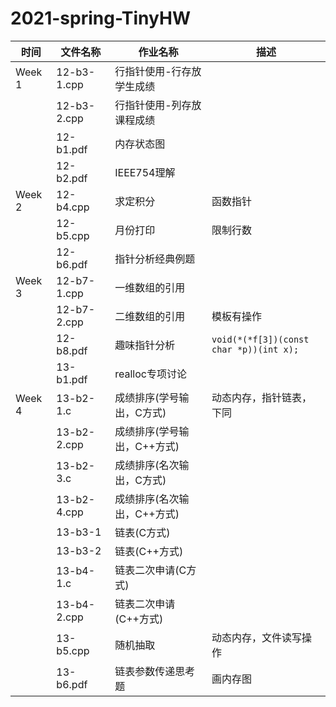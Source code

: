 # 2021-spring-TinyHW

|时间|文件名称|作业名称|描述|
|--|--|--|--|
|Week 1|12-b3-1.cpp|行指针使用-行存放学生成绩|
||12-b3-2.cpp|行指针使用-列存放课程成绩|
||12-b1.pdf|内存状态图|
||12-b2.pdf|IEEE754理解|
|Week 2| 12-b4.cpp|求定积分|函数指针|
||12-b5.cpp|月份打印|限制行数|
||12-b6.pdf|指针分析经典例题|
|Week 3| 12-b7-1.cpp|一维数组的引用||
||12-b7-2.cpp|二维数组的引用|模板有操作|
||12-b8.pdf|趣味指针分析|`void(*(*f[3])(const char *p))(int x);`|
||13-b1.pdf|realloc专项讨论||
|Week 4|13-b2-1.c|成绩排序(学号输出，C方式)|动态内存，指针链表，下同|
||13-b2-2.cpp|成绩排序(学号输出，C++方式)||
||13-b2-3.c|成绩排序(名次输出，C方式)||
||13-b2-4.cpp|成绩排序(名次输出，C++方式)||
||13-b3-1|链表(C方式)||
||13-b3-2|链表(C++方式)||
||13-b4-1.c|链表二次申请(C方式)||
||13-b4-2.cpp|链表二次申请(C++方式)||
||13-b5.cpp|随机抽取|动态内存，文件读写操作|
||13-b6.pdf|链表参数传递思考题|画内存图|